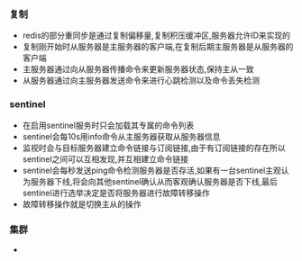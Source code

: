 ### 复制

* redis的部分重同步是通过复制偏移量,复制积压缓冲区,服务器允许ID来实现的
* 复制刚开始时从服务器是主服务器的客户端,在复制后期主服务器是从服务器的客户端
* 主服务器通过向从服务器传播命令来更新服务器状态,保持主从一致
* 从服务器通过向主服务器发送命令来进行心跳检测以及命令丢失检测

### sentinel

* 在启用sentinel服务时只会加载其专属的命令列表
* sentinel会每10s用info命令从主服务器获取从服务器信息
* 监视时会与目标服务器建立命令链接与订阅链接,由于有订阅链接的存在所以sentinel之间可以互相发现,并互相建立命令链接
* sentinel会每秒发送ping命令检测服务器是否存活,如果有一台sentinel主观认为服务器下线,将会向其他sentinel确认从而客观确认服务器是否下线,最后sentinel进行选举决定是否将服务器进行故障转移操作
* 故障转移操作就是切换主从的操作

### 集群

* 


